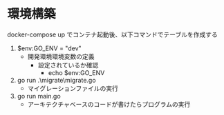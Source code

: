 # 環境構築

docker-compose up でコンテナ起動後、以下コマンドでテーブルを作成する

1. $env:GO_ENV = "dev"
    - 開発環境環境変数の定義
        - 設定されているか確認
            - echo $env:GO_ENV
2. go run .\migrate\migrate.go
    - マイグレーションファイルの実行
3. go run main.go
    - アーキテクチャベースのコードが書けたらプログラムの実行
